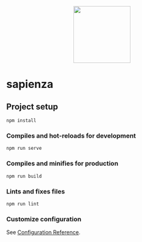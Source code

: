 <p align="center" dir="auto" style="text-align:center">
    <a href="https://vuejs.org/" rel="nofollow">
        <img src="https://avatars.githubusercontent.com/u/6128107?s=200&v=4" width="150" style="max-width: 100%;">
    </a>
</p>

# sapienza

## Project setup

```
npm install
```

### Compiles and hot-reloads for development

```
npm run serve
```

### Compiles and minifies for production

```
npm run build
```

### Lints and fixes files

```
npm run lint
```

### Customize configuration

See [Configuration Reference](https://cli.vuejs.org/config/).
